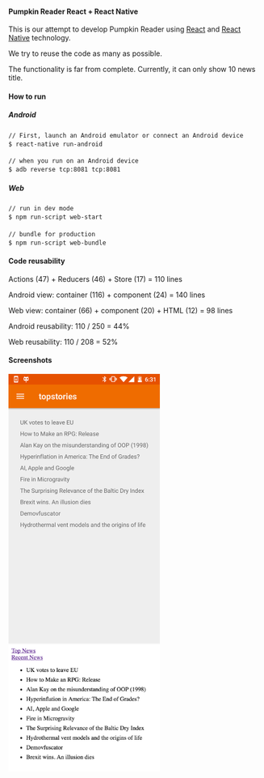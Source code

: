 #### Pumpkin Reader React + React Native
This is our attempt to develop Pumpkin Reader using [React](https://facebook.github.io/react/) and [React Native](https://facebook.github.io/react-native/) technology.

We try to reuse the code as many as possible.

The functionality is far from complete. Currently, it can only show 10 news title.

#### How to run
##### Android
```sh
// First, launch an Android emulator or connect an Android device
$ react-native run-android

// when you run on an Android device
$ adb reverse tcp:8081 tcp:8081
```

##### Web
```sh
// run in dev mode
$ npm run-script web-start

// bundle for production
$ npm run-script web-bundle
```

#### Code reusability
Actions (47) + Reducers (46) + Store (17) = 110 lines

Android view: container (116) + component (24) = 140 lines

Web view: container (66) + component (20) + HTML (12) = 98 lines

Android reusability: 110 / 250 = 44%

Web reusability: 110 / 208 = 52%

#### Screenshots
<img src="images/android.png" alt="Android screenshot" width="300">

<img src="images/web.png" alt="Web screenshot" width="300">
